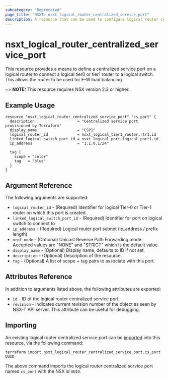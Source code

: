 ```yaml
---
subcategory: "Deprecated"
page_title: "NSXT: nsxt_logical_router_centralized_service_port"
description: A resource that can be used to configure logical router centralized service port in NSX.
---
```


# nsxt_logical_router_centralized_service_port

This resource provides a means to define a centralized service port on a logical router to connect a logical tier0 or tier1 router to a logical switch. This allows the router to be used for E-W load balancing

~> **NOTE:** This resource requires NSX version 2.3 or higher.

## Example Usage

```hcl
resource "nsxt_logical_router_centralized_service_port" "cs_port" {
  description                   = "Centralized service port provisioned by Terraform"
  display_name                  = "CSP1"
  logical_router_id             = nsxt_logical_tier1_router.rtr1.id
  linked_logical_switch_port_id = nsxt_logical_port.logical_port1.id
  ip_address                    = "1.1.0.1/24"

  tag {
    scope = "color"
    tag   = "blue"
  }
}
```

## Argument Reference

The following arguments are supported:

* `logical_router_id` - (Required) Identifier for logical Tier-0 or Tier-1 router on which this port is created
* `linked_logical_switch_port_id` - (Required) Identifier for port on logical switch to connect to
* `ip_address` - (Required) Logical router port subnet (ip_address / prefix length)
* `urpf_mode` - (Optional) Unicast Reverse Path Forwarding mode. Accepted values are "NONE" and "STRICT" which is the default value.
* `display_name` - (Optional) Display name, defaults to ID if not set.
* `description` - (Optional) Description of the resource.
* `tag` - (Optional) A list of scope + tag pairs to associate with this port.

## Attributes Reference

In addition to arguments listed above, the following attributes are exported:

* `id` - ID of the logical router centralized service port.
* `revision` - Indicates current revision number of the object as seen by NSX-T API server. This attribute can be useful for debugging.

## Importing

An existing logical router centralized service port can be [imported][docs-import] into this resource, via the following command:

[docs-import]: https://developer.hashicorp.com/terraform/cli/import

```shell
terraform import nsxt_logical_router_centralized_service_port.cs_port UUID
```

The above command imports the logical router centralized service port named `cs_port` with the NSX id `UUID`.
